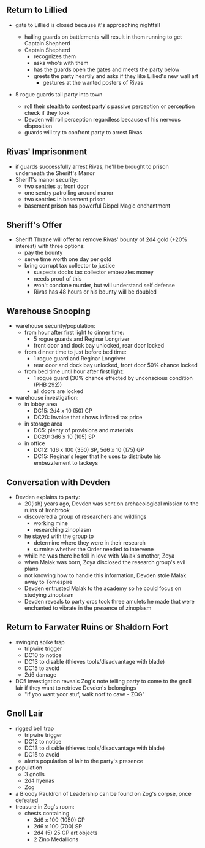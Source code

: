 
## Return to Lillied

- gate to Lillied is closed because it's approaching nightfall
  - hailing guards on battlements will result in them running to get Captain Shepherd
  - Captain Shepherd
    - recognizes them
    - asks who's with them
    - has the guards open the gates and meets the party below
    - greets the party heartily and asks if they like Lillied's new wall art
      - gestures at the wanted posters of Rivas

- 5 rogue guards tail party into town
  - roll their stealth to contest party's passive perception or perception check if they look
  - Devden will roll perception regardless because of his nervous disposition
  - guards will try to confront party to arrest Rivas


## Rivas' Imprisonment

- if guards successfully arrest Rivas, he'll be brought to prison underneath the Sheriff's Manor
- Sheriff's manor security:
  - two sentries at front door
  - one sentry patrolling around manor
  - two sentries in basement prison
  - basement prison has powerful Dispel Magic enchantment


## Sheriff's Offer

- Sheriff Thrane will offer to remove Rivas' bounty of 2d4 gold (+20% interest) with three options:
  - pay the bounty
  - serve time worth one day per gold
  - bring corrupt tax collector to justice
    - suspects docks tax collector embezzles money
    - needs proof of this
    - won't condone murder, but will understand self defense
    - Rivas has 48 hours or his bounty will be doubled


## Warehouse Snooping

- warehouse security/population:
  - from hour after first light to dinner time:
    - 5 rogue guards and Reginar Longriver
    - front door and dock bay unlocked, rear door locked
  - from dinner time to just before bed time:
    - 1 rogue guard and Reginar Longriver
    - rear door and dock bay unlocked, front door 50% chance locked
  - from bed time until hour after first light:
    - 1 rogue guard (30% chance effected by unconscious condition (PHB 292))
    - all doors are locked
- warehouse investigation:
  - in lobby area
    - DC15: 2d4 x 10 (50) CP
    - DC20: Invoice that shows inflated tax price
  - in storage area
    - DC5: plenty of provisions and materials
    - DC20: 3d6 x 10 (105) SP
  - in office
    - DC12: 1d6 x 100 (350) SP, 5d6 x 10 (175) GP
    - DC15: Reginar's leger that he uses to distribute his embezzlement to lackeys


## Conversation with Devden

- Devden explains to party:
  - 20(ish) years ago, Devden was sent on archaeological mission to the ruins of Ironbrook
  - discovered a group of researchers and wildlings
    - working mine
    - researching zinoplasm
  - he stayed with the group to
    - determine where they were in their research
    - surmise whether the Order needed to intervene
  - while he was there he fell in love with Malak's mother, Zoya
  - when Malak was born, Zoya disclosed the research group's evil plans
  - not knowing how to handle this information, Devden stole Malak away to Tomespire
  - Devden entrusted Malak to the academy so he could focus on studying zinoplasm
  - Devden reveals to party orcs took three amulets he made that were enchanted to vibrate in the presence of zinoplasm


## Return to Farwater Ruins or Shaldorn Fort

- swinging spike trap
  - tripwire trigger
  - DC10 to notice
  - DC13 to disable (thieves tools/disadvantage with blade)
  - DC15 to avoid
  - 2d6 damage
- DC5 investigation reveals Zog's note telling party to come to the gnoll lair if they want to retrieve Devden's belongings
  - "if yoo want yoor stuf, walk norf to cave - ZOG"


## Gnoll Lair

- rigged bell trap
  - tripwire trigger
  - DC12 to notice
  - DC13 to disable (thieves tools/disadvantage with blade)
  - DC15 to avoid
  - alerts population of lair to the party's presence
- population
  - 3 gnolls
  - 2d4 hyenas
  - Zog
- a Bloody Pauldron of Leadership can be found on Zog's corpse, once defeated
- treasure in Zog's room:
  - chests containing
    - 3d6 x 100 (1050) CP
    - 2d6 x 100 (700) SP
    - 2d4 (5) 25 GP art objects
    - 2 Zino Medallions
